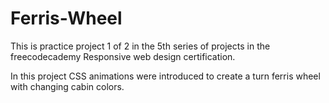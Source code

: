 # Ferris-Wheel

This is practice project 1 of 2 in the 5th series of projects in the freecodecademy Responsive web design certification. 

In this project CSS animations were introduced to create a turn ferris wheel with changing cabin colors.
